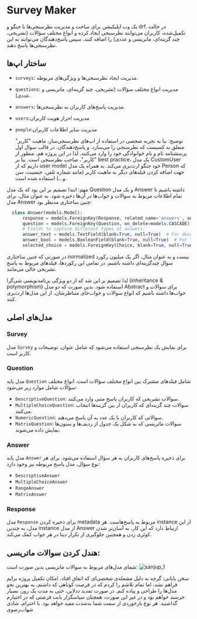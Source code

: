 
# Survey Maker

یک وب اپلیکیشن برای ساخت و مدیریت نظرسنجی‌ها با جنگو و drf.
در حالت تکمیل‌شده، کاربران می‌توانند نظرسنجی‌ ایجاد کرده و انواع مختلف سؤالات (تشریحی، چند گزینه‌ای، ماتریسی و عددی) را اضافه کنند. سپس پاسخ‌دهندگان می‌توانند به این نظرسنجی‌ها پاسخ دهند.

## ساختار اپ‌ها

- `surveys`: مدیریت ایجاد نظرسنجی‌ها و ویژگی‌های مربوطه.
- `questions`: مدیریت انواع مختلف سؤالات (تشریحی، چند گزینه‌ای، ماتریسی و عددی).
- `answers`: مدیریت پاسخ‌های کاربران به نظرسنجی‌ها.
- `users`:مدیریت احراز هویت کاربران
- `people`:مدیریت سایر اطلاعات کاربران

  
  
  توضیح: بنا به تجربه شخصی در استفاده از اپ‌های نظرسنجی‌ساز، ماهیت "کاربر" متعلق به کسیست که نظرسنجی را می‌سازد. و پاسخ‌دهندگان، در قالب سوال اول پرسشنامه نام و نام خوانوادگی خود را وارد می‌کنند. لذا در این پروژه هم، منظور از "کاربر"، صاحب نظرسنجی است.
  بنا بر best practice، یک مدل CustomUser داریم که از user model خود جنگو ارث‌بری می‌کند. به همراه یک مدل Person که جهت اضافه کردن فیلدهای دیگر به ماهیت کاربر (مانند شماره تلفن، جنسیت، سن و...) استفاده شده است.



مهم: ابتدا تصمیم بر این بود که یک مدل Question و یک مدل Answer داشته باشیم تا تمام اطلاعات مربوط به سوالات و جواب‌ها در آن‌ها دخیره شود. به عنوان مثال، برای مدل Answer چنین ساختاری مدنظر بود:
```python
  class Answer(models.Model):
      response = models.ForeignKey(Response, related_name='answers', on_delete=models.CASCADE)
      question = models.ForeignKey(Question, on_delete=models.CASCADE)
      # Fields to capture different types of answers:
      answer_text = models.TextField(blank=True, null=True)  # For descriptive answers
      answer_bool = models.BooleanField(blank=True, null=True)  # For Yes/No answers
      selected_choice = models.ForeignKey(Choice, blank=True, null=True, on_delete=models.SET_NULL)  # For multiple choice
```
در صورتی که چنین ساختاری normalized نیست و به عنوان مثال، اگر یک میلیون رکورد سوال چندگزینه‌ای داشته باشیم، در تمامی این رکوردها، فیلدهای مربوط به پاسخ تشریحی خالی می‌مانند.

لذا تصمیم بر این شد که از دو ویژگی برنامه‌نویسی شی‌گرا (inheritance & polymorphism) استفاده شود. بدین صورت که دو مدل Abstract برای سوالات و جواب‌ها داشته باشیم که انواع سوالات و جواب‌خای متناظرشان، از این مدل‌ها ارث‌بری کنند.

## مدل‌های اصلی

### Survey

مدل `Survey` برای نمایش یک نظرسنجی استفاده می‌شود که شامل عنوان، توضیحات و کاربر است.


### Question

مدل پایه `Question` شامل فیلدهای مشترک بین انواع مختلف سؤالات است. انواع مختلف سؤالات شامل موارد زیر می‌شود:
- `DescriptiveQuestion`: سوالات تشریحی که کاربران پاسخ متنی وارد می‌کنند.
- `MultipleChoiceQuestion`: سوالات چند گزینه‌ای که کاربران از بین گزینه‌ها انتخاب می‌کنند.
- `NumericQuestion`: سوالاتی که کاربران با یک عدد به آن پاسخ می‌دهند.
- `MatrixQuestion`: سوالات ماتریسی که به شکل یک جدول از ردیف‌ها و ستون‌ها نمایش داده می‌شوند.

### Answer

مدل پایه `Answer` برای ذخیره پاسخ‌های کاربران به هر سؤال استفاده می‌شود. برای هر نوع سؤال، مدل پاسخ مربوطه نیز وجود دارد:
- `DescriptiveAnswer`
- `MultipleChoiceAnswer`
- `RangeAnswer`
- `MatrixAnswer`



### Response

مدل `Response` برای ذخیره کردن metadata مربوط به پاسخ‌هاست. هر instance از این مدل، به چندین instance از مدل Answer ارتباط دارد که این کار، به آسان‌تر شدن کوئری زدن و همچنین جلوگیری از تکرار دیتا در هر جواب کمک می‌کند.
  ## هندل کردن سوالات ماتریسی:
شمای مدل‌های مربوط به سوالات ماتریسی بدین صورت است: 
![sanjup_1](https://github.com/user-attachments/assets/707721c9-d9bc-47aa-bc8b-bc92202611d0)

سخن پایانی:
گرچه به دلیل مشغله‌ی شخصی‌ای که اتفاق افتاد، امکان تکمیل پروژه برایم فراهم نشد، اما تمام تلاشم را کردم که در فرصت کوتاهی که داشتم، به بهترین نحو مدل‌ها را طراحی و پیاده کنم. در صورت تمدید ددلاین، حتی به مدت یک روز، بسیار خرسند خواهم بود و در غیر این صورت، همچنان سپاسگزار بابت فرصتی که در اختیارم گذاشتید. هر نوع بازخوردی از سمت شما به‌شدت مفید خواهد بود.
با احترام، شادی شهاب‌رضوی

